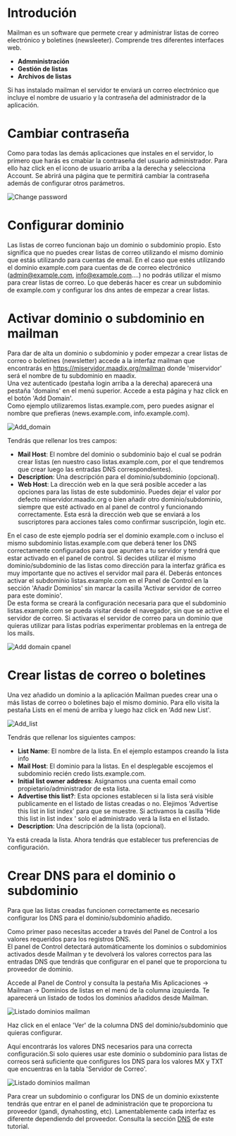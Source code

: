 # Introdución  

Mailman es un software que permete crear y administrar listas de correo electrónico y boletines (newsleeter).
Comprende tres diferentes interfaces web.


* **Admministración**    
* **Gestión de listas**    
* **Archivos de listas**    

Si has instalado mailman el servidor te enviará un correo electrónico que incluye el nombre de usuario y la contraseña del administrador de la aplicación.  

# Cambiar contraseña  

Como para todas las demás aplicaciones que instales en el servidor, lo primero que harás es cmabiar la contraseña del usuario administrador.  Para ello haz click en el icono de usuario arriba a la derecha y selecciona Account. Se abrirá una página que te permitirá cambiar la contraseña además de configurar otros parámetros.

![Change password](img/mailman/edit-account.png)

# Configurar dominio

Las listas de correo funcionan bajo un dominio o subdominio propio. Esto significa que no puedes crear listas de correo utilizando el mismo dominio que estás utilizando para cuentas de email. En el caso que estés utilizando el dominio example.com para cuentas de de correo electrónico (admin@example.com, info@example.com....) no podrás utilizar el mismo para crear listas de correo. Lo que deberás hacer es crear un subdominio de example.com y configurar los dns antes de empezar a crear listas.  

# Activar dominio o subdominio en mailman

Para dar de alta un dominio o subdominio y poder empezar a crear listas de correo o boletines (newsletter) accede a la interfaz mailman que encontrarás en https://miservidor.maadix.org/mailman donde 'miservidor' será el nombre de tu subdominio en maadix.  
Una vez autenticado (pestaña login arriba a la derecha) aparecerá una pestaña 'domains' en el menú superior.  Accede a esta página y haz click en el botón 'Add Domain'.  
Como ejemplo utilizaremos listas.example.com, pero puedes asignar el nombre que prefieras (news.example.com, info.example.com).


![Add_domain](img/mailman/add-domain.png)


Tendrás que rellenar los tres campos:

* **Mail Host**: El nombre del dominio o subdominio bajo el cual se podrán crear listas (en nuestro caso listas.example.com, por el que tendremos que crear luego las entradas DNS correspondientes).  
* **Description**: Una descripción para el dominio/subdominio (opcional).  
* **Web Host**: La dirección web en la que será posible acceder a las opciones para las listas de este subdominio. Puedes dejar el valor por defecto miservidor.maadix.org o bien añadir otro dominio/subdominio, siempre que esté activado en al panel de control y funcionando correctamente.  Esta esrá la dirección web que se enviará a los suscriptores para acciones tales como confirmar suscripción, login etc.  


En el caso de este ejemplo podría ser el dominio example.com o incluso el mismo subdominio listas.example.com que deberá tener los DNS correctamente configurados para que apunten a tu servidor y tendrá que estar activado en el panel de control. Si decides utilizar el mismo dominio/subdominio de las listas como dirección para la interfaz gráfica es muy importante que no actives el servidor mail para él. Deberás entonces activar el subdominio listas.example.com en el Panel de Control en la sección 'Añadir Dominios' sin marcar la casilla 'Activar servidor de correo para este dominio'.  
De esta forma  se creará la configuración necesaria para que el subdominio listas.example.com se pueda visitar desde el navegador, sin que se active el servidor de correo. Si activaras el servidor de correo para un dominio que quieras utilizar para listas podrías experimentar problemas en la entrega de los mails.  

![Add domain cpanel](img/mailman/add-domain-cpanel.png)

# Crear listas de correo o boletines  

Una vez añadido un dominio a la aplicación Mailman puedes crear una o más listas de correo o boletines bajo el mismo dominio. 
Para ello visita la pestaña Lists en el menú de arriba y luego haz click en 'Add new List'.  

![Add_list](img/mailman/add-list.png)  

Tendrás que rellenar los siguientes campos:  

* **List Name**: El nombre de la lista. En el ejemplo estampos creando la lista info  
* **Mail Host**:  El dominio para la listas. En el desplegable escojemos el subdominio recién credo lists.example.com.  
* **Initial list owner address**:  Asignamos una cuenta email como propietario/administrador de esta lista.  
* **Advertise this list?**:  Esta opciones establecen si la lista será visible publicamente en el listado de listas creadas o no. Elejimos 'Advertise this list in list index' para que se muestre. Si activamos la casilla 'Hide this list in list index ' solo el administrado verá la lista en el listado.  
* **Description**:  Una descripción de la lista (opcional).  

Ya está creada la lista. Ahora tendrás que establecer tus preferencias de configuración.  

# Crear DNS para el dominio o subdominio  

Para que las listas creadas funcionen correctamente es necesario configurar los DNS para el dominio/subdominio añadido.  

Como primer paso necesitas acceder a través del Panel de Control a los valores requeridos para los registros DNS.  
El panel de Control detectará automáticamente los dominios o subdominios activados desde Mailman y te devolverá los valores correctos para las entradas DNS que tendrás que configurar en el panel que te proporciona tu proveedor de dominio.  

Accede al Panel de Control y consulta la pestaña Mis Aplicaciones -> Mailman -> Dominios de listas en el menú de la columna izquierda. Te aparecerá un listado de todos los dominios añadidos desde Mailman.  

![Listado dominios mailman](img/mailman/mailman-domain-list.png)  


Haz click en el enlace 'Ver' de la columna DNS del dominio/subdominio que quieras configurar.  

Aquí encontrarás los valores DNS necesarios para una correcta configuración.Si solo quieres usar este dominio o subdominio para listas de correos será suficiente que configures los DNS para los valores MX y TXT que encuentras en la tabla 'Servidor de Correo'. 

![Listado dominios mailman](img/mailman/dns-instruccions.png)


Para crear un subdominio o configurar los DNS de un dominio exixstente tendrás que entrar en el panel de administración que te proporciona tu proveedor (gandi, dynahosting, etc). Lamentablemente cada interfaz es diferente dependiendo del proveedor. Consulta la sección [DNS](dns) de este tutorial.   


